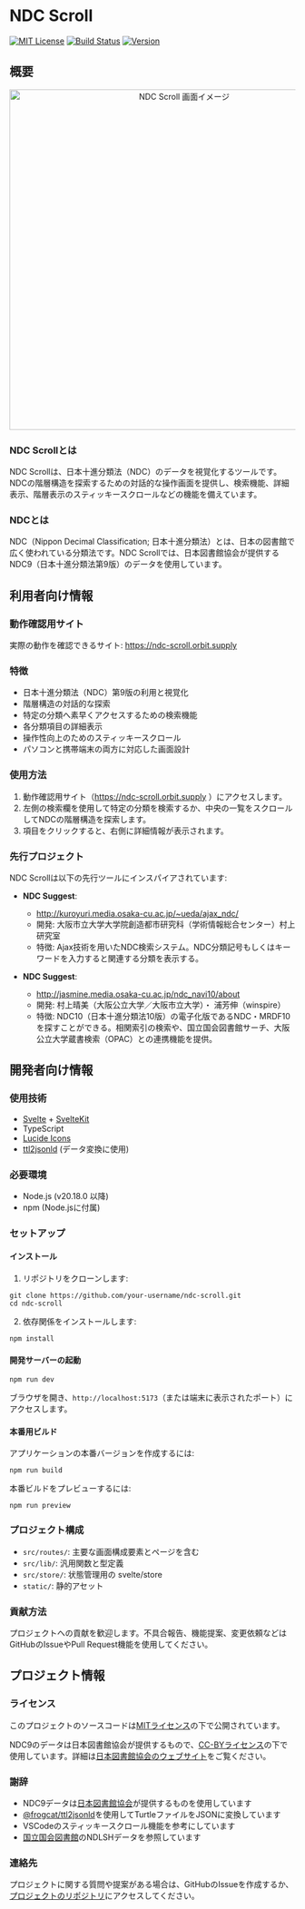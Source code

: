 # NDC Scroll
[![MIT License](https://img.shields.io/badge/License-MIT-green.svg)](https://choosealicense.com/licenses/mit/)
[![Build Status](https://img.shields.io/badge/build-passing-brightgreen)](https://github.com/cojiso/ndc-scroll)
[![Version](https://img.shields.io/badge/version-1.0.0-blue)](https://github.com/cojiso/ndc-scroll/releases)

## 概要

<p align="center">
  <img src="./static/ndc-scroll-screenshot.avif" alt="NDC Scroll 画面イメージ" width="600">
</p>

### NDC Scrollとは
NDC Scrollは、日本十進分類法（NDC）のデータを視覚化するツールです。NDCの階層構造を探索するための対話的な操作画面を提供し、検索機能、詳細表示、階層表示のスティッキースクロールなどの機能を備えています。

### NDCとは
NDC（Nippon Decimal Classification; 日本十進分類法）とは、日本の図書館で広く使われている分類法です。NDC Scrollでは、日本図書館協会が提供するNDC9（日本十進分類法第9版）のデータを使用しています。

## 利用者向け情報
### 動作確認用サイト
実際の動作を確認できるサイト: https://ndc-scroll.orbit.supply

### 特徴
- 日本十進分類法（NDC）第9版の利用と視覚化
- 階層構造の対話的な探索
- 特定の分類へ素早くアクセスするための検索機能
- 各分類項目の詳細表示
- 操作性向上のためのスティッキースクロール
- パソコンと携帯端末の両方に対応した画面設計

### 使用方法
1. 動作確認用サイト（https://ndc-scroll.orbit.supply ）にアクセスします。
2. 左側の検索欄を使用して特定の分類を検索するか、中央の一覧をスクロールしてNDCの階層構造を探索します。
3. 項目をクリックすると、右側に詳細情報が表示されます。

### 先行プロジェクト
NDC Scrollは以下の先行ツールにインスパイアされています:

- **NDC Suggest**: 
  - http://kuroyuri.media.osaka-cu.ac.jp/~ueda/ajax_ndc/
  - 開発: 大阪市立大学大学院創造都市研究科（学術情報総合センター）村上研究室
  - 特徴: Ajax技術を用いたNDC検索システム。NDC分類記号もしくはキーワードを入力すると関連する分類を表示する。

- **NDC Suggest**: 
  - http://jasmine.media.osaka-cu.ac.jp/ndc_navi10/about  
  - 開発: 村上晴美（大阪公立大学／大阪市立大学）・ 浦芳伸（winspire）  
  - 特徴: NDC10（日本十進分類法10版）の電子化版であるNDC・MRDF10を探すことができる。相関索引の検索や、国立国会図書館サーチ、大阪公立大学蔵書検索（OPAC）との連携機能を提供。

## 開発者向け情報
### 使用技術
- [Svelte](https://svelte.dev/) + [SvelteKit](https://kit.svelte.dev/)
- TypeScript
- [Lucide Icons](https://lucide.dev/)
- [ttl2jsonld](https://github.com/frogcat/ttl2jsonld) (データ変換に使用)

### 必要環境
- Node.js (v20.18.0 以降)
- npm (Node.jsに付属)

### セットアップ
#### インストール
1. リポジトリをクローンします:
```
git clone https://github.com/your-username/ndc-scroll.git
cd ndc-scroll
```

2. 依存関係をインストールします:
```
npm install
```

#### 開発サーバーの起動
```
npm run dev
```

ブラウザを開き、`http://localhost:5173`（または端末に表示されたポート）にアクセスします。

#### 本番用ビルド
アプリケーションの本番バージョンを作成するには:
```
npm run build
```
本番ビルドをプレビューするには:
```
npm run preview
```

### プロジェクト構成
- `src/routes/`: 主要な画面構成要素とページを含む
- `src/lib/`: 汎用関数と型定義
- `src/store/`: 状態管理用の svelte/store
- `static/`: 静的アセット

### 貢献方法
プロジェクトへの貢献を歓迎します。不具合報告、機能提案、変更依頼などはGitHubのIssueやPull Request機能を使用してください。

## プロジェクト情報
### ライセンス
このプロジェクトのソースコードは[MITライセンス](LICENSE)の下で公開されています。

NDC9のデータは日本図書館協会が提供するもので、[CC-BYライセンス](https://creativecommons.org/licenses/by/4.0/)の下で使用しています。詳細は[日本図書館協会のウェブサイト](https://www.jla.or.jp/committees/bunrui/tabid/789/Default.aspx)をご覧ください。

### 謝辞
- NDC9データは[日本図書館協会](https://www.jla.or.jp/)が提供するものを使用しています
- [@frogcat/ttl2jsonld](https://github.com/frogcat/ttl2jsonld)を使用してTurtleファイルをJSONに変換しています
- VSCodeのスティッキースクロール機能を参考にしています
- [国立国会図書館](https://www.ndl.go.jp/)のNDLSHデータを参照しています

### 連絡先
プロジェクトに関する質問や提案がある場合は、GitHubのIssueを作成するか、[プロジェクトのリポジトリ](https://github.com/your-username/ndc-scroll)にアクセスしてください。